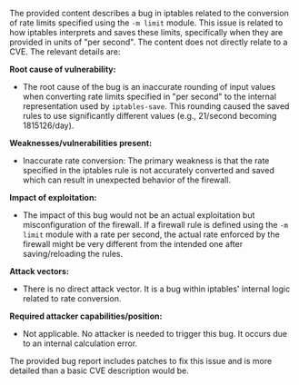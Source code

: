The provided content describes a bug in iptables related to the conversion of rate limits specified using the `-m limit` module. This issue is related to how iptables interprets and saves these limits, specifically when they are provided in units of "per second". The content does not directly relate to a CVE. The relevant details are:

**Root cause of vulnerability:**
- The root cause of the bug is an inaccurate rounding of input values when converting rate limits specified in "per second" to the internal representation used by `iptables-save`. This rounding caused the saved rules to use significantly different values (e.g., 21/second becoming 1815126/day).

**Weaknesses/vulnerabilities present:**
- Inaccurate rate conversion: The primary weakness is that the rate specified in the iptables rule is not accurately converted and saved which can result in unexpected behavior of the firewall.

**Impact of exploitation:**
- The impact of this bug would not be an actual exploitation but misconfiguration of the firewall. If a firewall rule is defined using the `-m limit` module with a rate per second, the actual rate enforced by the firewall might be very different from the intended one after saving/reloading the rules.

**Attack vectors:**
- There is no direct attack vector. It is a bug within iptables' internal logic related to rate conversion.

**Required attacker capabilities/position:**
- Not applicable. No attacker is needed to trigger this bug. It occurs due to an internal calculation error.

The provided bug report includes patches to fix this issue and is more detailed than a basic CVE description would be.